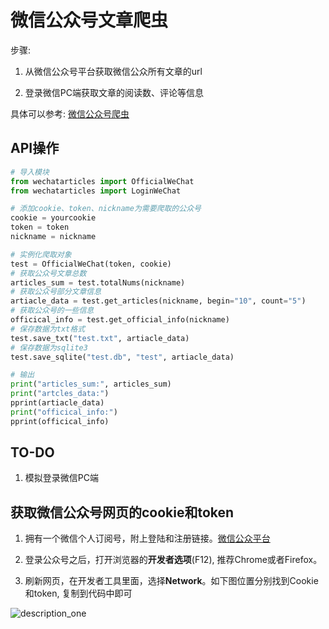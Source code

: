 # 微信公众号文章爬虫

步骤:

1. 从微信公众号平台获取微信公众所有文章的url

2. 登录微信PC端获取文章的阅读数、评论等信息

具体可以参考: [微信公众号爬虫](http://blog.csdn.net/wnma3mz/article/details/78570580)

## API操作

```python
# 导入模块
from wechatarticles import OfficialWeChat
from wechatarticles import LoginWeChat

# 添加cookie、token、nickname为需要爬取的公众号
cookie = yourcookie
token = token
nickname = nickname

# 实例化爬取对象
test = OfficialWeChat(token, cookie)
# 获取公众号文章总数
articles_sum = test.totalNums(nickname)
# 获取公众号部分文章信息
artiacle_data = test.get_articles(nickname, begin="10", count="5")
# 获取公众号的一些信息
officical_info = test.get_official_info(nickname)
# 保存数据为txt格式
test.save_txt("test.txt", artiacle_data)
# 保存数据为sqlite3
test.save_sqlite("test.db", "test", artiacle_data)
```

```python
# 输出
print("articles_sum:", articles_sum)
print("artcles_data:")
pprint(artiacle_data)
print("officical_info:")
pprint(officical_info)
```

## TO-DO

1. 模拟登录微信PC端

## 获取微信公众号网页的cookie和token

1. 拥有一个微信个人订阅号，附上登陆和注册链接。[微信公众平台](https://mp.weixin.qq.com/)

2. 登录公众号之后，打开浏览器的**开发者选项**(F12), 推荐Chrome或者Firefox。

3. 刷新网页，在开发者工具里面，选择**Network**。如下图位置分别找到Cookie和token, 复制到代码中即可


![description_one](https://raw.githubusercontent.com/wnma3mz/wechat_articles_spider/master/img/description_one.png)